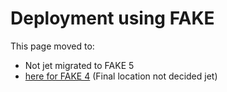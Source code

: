 # Deployment using FAKE

This page moved to:

- Not jet migrated to FAKE 5
- [here for FAKE 4](todo-deploy.html) (Final location not decided jet)

